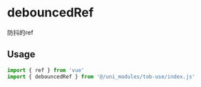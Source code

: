 # debouncedRef

防抖的ref

## Usage

```js
import { ref } from 'vue'
import { debouncedRef } from '@/uni_modules/tob-use/index.js'


```

